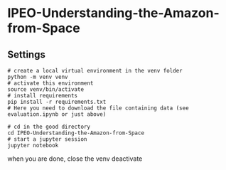 # IPEO-Understanding-the-Amazon-from-Space

## Settings

    # create a local virtual environment in the venv folder
    python -m venv venv
    # activate this environment
    source venv/bin/activate
    # install requirements
    pip install -r requirements.txt
    # Here you need to download the file containing data (see evaluation.ipynb or just above)
    
    # cd in the good directory
    cd IPEO-Understanding-the-Amazon-from-Space
    # start a jupyter session
    jupyter notebook  

when you are done, close the venv
    deactivate
